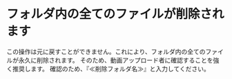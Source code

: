 # フォルダ内の全てのファイルが削除されます

この操作は元に戻すことができません。これにより、フォルダ内の全てのファイルが永久に削除されます。
そのため、動画アップロード者に確認することを強く推奨します。
確認のため、『<span id="delete-service-class-example">≪削除フォルダ名≫</span>』と入力してください。